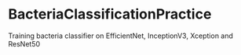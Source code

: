 # BacteriaClassificationPractice
Training bacteria classifier on EfficientNet, InceptionV3, Xception and ResNet50
